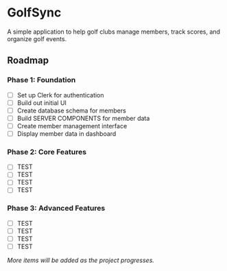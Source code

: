 # GolfSync

A simple application to help golf clubs manage members, track scores, and organize golf events.

## Roadmap

### Phase 1: Foundation

- [ ] Set up Clerk for authentication
- [ ] Build out initial UI
- [ ] Create database schema for members
- [ ] Build SERVER COMPONENTS for member data
- [ ] Create member management interface
- [ ] Display member data in dashboard

### Phase 2: Core Features

- [ ] TEST
- [ ] TEST
- [ ] TEST
- [ ] TEST

### Phase 3: Advanced Features

- [ ] TEST
- [ ] TEST
- [ ] TEST
- [ ] TEST

_More items will be added as the project progresses._
